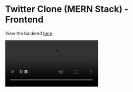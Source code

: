 # Twitter Clone (MERN Stack) - Frontend

View the backend [here](https://github.com/jason-rivera/insta-clone-be).



![Alt Text](https://i.imgur.com/5RmuObA.mp4)
